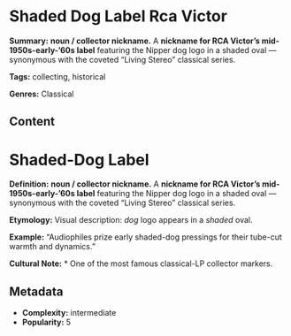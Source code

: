 # Shaded Dog Label Rca Victor

**Summary:** **noun / collector nickname.** A **nickname for RCA Victor’s mid-1950s-early-’60s label** featuring the Nipper dog logo in a shaded oval — synonymous with the coveted “Living Stereo” classical series.

**Tags:** collecting, historical

**Genres:** Classical

## Content

# Shaded-Dog Label

**Definition:** **noun / collector nickname.** A **nickname for RCA Victor’s mid-1950s-early-’60s label** featuring the Nipper dog logo in a shaded oval — synonymous with the coveted “Living Stereo” classical series.

**Etymology:** Visual description: *dog* logo appears in a *shaded* oval.

**Example:** “Audiophiles prize early shaded-dog pressings for their tube-cut warmth and dynamics.”

**Cultural Note:** * One of the most famous classical-LP collector markers.

## Metadata

- **Complexity:** intermediate
- **Popularity:** 5
